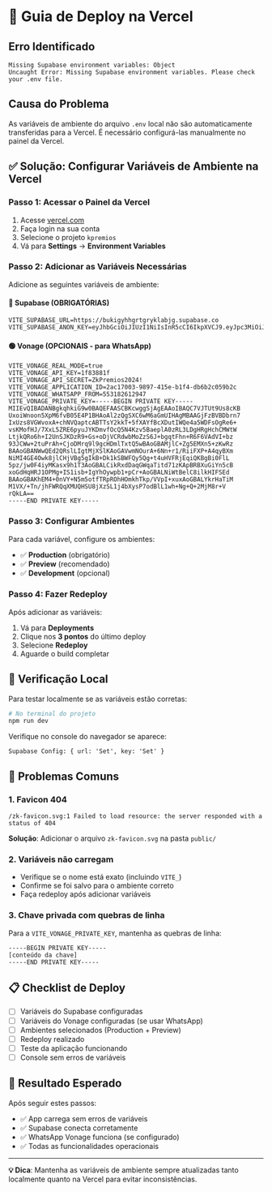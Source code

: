 # 🚀 Guia de Deploy na Vercel

## Erro Identificado
```
Missing Supabase environment variables: Object
Uncaught Error: Missing Supabase environment variables. Please check your .env file.
```

## Causa do Problema
As variáveis de ambiente do arquivo `.env` local não são automaticamente transferidas para a Vercel. É necessário configurá-las manualmente no painel da Vercel.

## ✅ Solução: Configurar Variáveis de Ambiente na Vercel

### Passo 1: Acessar o Painel da Vercel
1. Acesse [vercel.com](https://vercel.com)
2. Faça login na sua conta
3. Selecione o projeto `kpremios`
4. Vá para **Settings** → **Environment Variables**

### Passo 2: Adicionar as Variáveis Necessárias
Adicione as seguintes variáveis de ambiente:

#### 🔵 Supabase (OBRIGATÓRIAS)
```
VITE_SUPABASE_URL=https://bukigyhhgrtgryklabjg.supabase.co
VITE_SUPABASE_ANON_KEY=eyJhbGciOiJIUzI1NiIsInR5cCI6IkpXVCJ9.eyJpc3MiOiJzdXBhYmFzZSIsInJlZiI6ImJ1a2lneWhoZ3J0Z3J5a2xhYmpnIiwicm9sZSI6ImFub24iLCJpYXQiOjE3NTczNDk5NTcsImV4cCI6MjA3MjkyNTk1N30.Fj4f7LatljCx8SUFgH6un_jldg5eXrI37XB4DK7vSog
```

#### 🟢 Vonage (OPCIONAIS - para WhatsApp)
```
VITE_VONAGE_REAL_MODE=true
VITE_VONAGE_API_KEY=1f83881f
VITE_VONAGE_API_SECRET=ZkPremios2024!
VITE_VONAGE_APPLICATION_ID=2ac17003-9897-415e-b1f4-db6b2c059b2c
VITE_VONAGE_WHATSAPP_FROM=553182612947
VITE_VONAGE_PRIVATE_KEY=-----BEGIN PRIVATE KEY-----
MIIEvQIBADANBgkqhkiG9w0BAQEFAASCBKcwggSjAgEAAoIBAQC7VJTUt9Us8cKB
UxoiWnoon5XpM6fvB05E4P1BHAoAl2zQgSXC6wM6aGmUIHAgMBAAGjFzBVBDbrn7
IxUzs8VGWvoxA+chNVQaptcABTTsY2kkT+5fXAYfBcXDutIWQe4a5WDFsOgRe6+
vsKMofHJ/7XxL5ZRE6pyuJYKDmvfOcQ5N4Kzv5BaeplA0zRL3LDgHRgHchCMWtW
LtjkQRo6h+I2UnSJKDzR9+Gs+oDjVCRdwbMoZzS6J+bgqtFhn+R6F6VAdVI+bz
93JCWw+2tuPrAh+CjoDMrq9l9gcHDmlTxtQ5wBAoGBAMjlC+Zg5EMXn5+zKwRz
BAAoGBANWwQEd2QRslLIgtMjXSlKAoGAVwmNOurA+6Nn+r1/RiiFXP+A4qyBXm
NiMI4GE4Owk8jlCHjVBg5gIkB+Dk1kSBWFQy5Qg+t4uHVFRjEqiQKBgBi0FlL
5pz/jw0F4iyMKasx9h1T3AoGBALCikRxdDaqGWqaTitd71zKApBRBXuGiYn5cB
xoGdHqHRJ1OPMg+IS1isb+IgYhOywpb1+pCr+AoGBALNiWtBelC8ilkHIFSEd
BAAoGBAKhEM4+0nVY+N5m5otfTRpROhHOmkhTkp/VVpI+xuxAoGBALYkrHaTiM
M1VX/+Tn/jhFWRQqXMUQHSU8jXzSL1j4bXysP7odBlL1wh+Ng+Q+2MjM8r+V
rQkLA==
-----END PRIVATE KEY-----
```

### Passo 3: Configurar Ambientes
Para cada variável, configure os ambientes:
- ✅ **Production** (obrigatório)
- ✅ **Preview** (recomendado)
- ✅ **Development** (opcional)

### Passo 4: Fazer Redeploy
Após adicionar as variáveis:
1. Vá para **Deployments**
2. Clique nos **3 pontos** do último deploy
3. Selecione **Redeploy**
4. Aguarde o build completar

## 🔧 Verificação Local
Para testar localmente se as variáveis estão corretas:

```bash
# No terminal do projeto
npm run dev
```

Verifique no console do navegador se aparece:
```
Supabase Config: { url: 'Set', key: 'Set' }
```

## 🚨 Problemas Comuns

### 1. Favicon 404
```
/zk-favicon.svg:1 Failed to load resource: the server responded with a status of 404
```
**Solução**: Adicionar o arquivo `zk-favicon.svg` na pasta `public/`

### 2. Variáveis não carregam
- Verifique se o nome está exato (incluindo `VITE_`)
- Confirme se foi salvo para o ambiente correto
- Faça redeploy após adicionar variáveis

### 3. Chave privada com quebras de linha
Para a `VITE_VONAGE_PRIVATE_KEY`, mantenha as quebras de linha:
```
-----BEGIN PRIVATE KEY-----
[conteúdo da chave]
-----END PRIVATE KEY-----
```

## 📋 Checklist de Deploy

- [ ] Variáveis do Supabase configuradas
- [ ] Variáveis do Vonage configuradas (se usar WhatsApp)
- [ ] Ambientes selecionados (Production + Preview)
- [ ] Redeploy realizado
- [ ] Teste da aplicação funcionando
- [ ] Console sem erros de variáveis

## 🎯 Resultado Esperado
Após seguir estes passos:
- ✅ App carrega sem erros de variáveis
- ✅ Supabase conecta corretamente
- ✅ WhatsApp Vonage funciona (se configurado)
- ✅ Todas as funcionalidades operacionais

---

**💡 Dica**: Mantenha as variáveis de ambiente sempre atualizadas tanto localmente quanto na Vercel para evitar inconsistências.